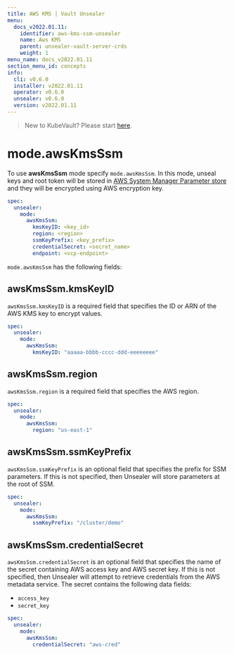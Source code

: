 ```yaml
---
title: AWS KMS | Vault Unsealer
menu:
  docs_v2022.01.11:
    identifier: aws-kms-ssm-unsealer
    name: Aws KMS
    parent: unsealer-vault-server-crds
    weight: 1
menu_name: docs_v2022.01.11
section_menu_id: concepts
info:
  cli: v0.6.0
  installer: v2022.01.11
  operator: v0.6.0
  unsealer: v0.6.0
  version: v2022.01.11
---
```


> New to KubeVault? Please start [here](/docs/v2022.01.11/concepts/README).

# mode.awsKmsSsm

To use **awsKmsSsm** mode specify `mode.awsKmsSsm`. In this mode, unseal keys and root token will be stored in [AWS System Manager Parameter store](https://docs.aws.amazon.com/systems-manager/latest/userguide/systems-manager-paramstore.html) and they will be encrypted using AWS encryption key.

```yaml
spec:
  unsealer:
    mode:
      awsKmsSsm:
        kmsKeyID: <key_id>
        region: <region>
        ssmKeyPrefix: <key_prefix>
        credentialSecret: <secret_name>
        endpoint: <vcp-endpoint>
```

`mode.awsKmsSsm` has the following fields:

## awsKmsSsm.kmsKeyID

`awsKmsSsm.kmsKeyID` is a required field that specifies the ID or ARN of the AWS KMS key to encrypt values.

```yaml
spec:
  unsealer:
    mode:
      awsKmsSsm:
        kmsKeyID: "aaaaa-bbbb-cccc-ddd-eeeeeeee"
```

## awsKmsSsm.region

`awsKmsSsm.region` is a required field that specifies the AWS region.

```yaml
spec:
  unsealer:
    mode:
      awsKmsSsm:
        region: "us-east-1"
```

## awsKmsSsm.ssmKeyPrefix

`awsKmsSsm.ssmKeyPrefix` is an optional field that specifies the prefix for SSM parameters. If this is not specified, then Unsealer will store parameters at the root of SSM.

```yaml
spec:
  unsealer:
    mode:
      awsKmsSsm:
        ssmKeyPrefix: "/cluster/demo"
```

## awsKmsSsm.credentialSecret

`awsKmsSsm.credentialSecret` is an optional field that specifies the name of the secret containing AWS access key and AWS secret key. If this is not specified, then Unsealer will attempt to retrieve credentials from the AWS metadata service. The secret contains the following data fields:

- `access_key`
- `secret_key`

```yaml
spec:
  unsealer:
    mode:
      awsKmsSsm:
        credentialSecret: "aws-cred"
```
